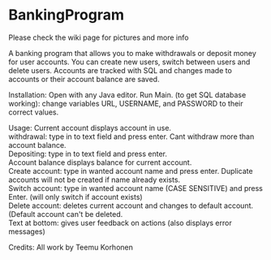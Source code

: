 # BankingProgram

Please check the wiki page for pictures and more info

A banking program that allows you to make withdrawals or deposit money for user accounts. You can create new users, switch between users and delete users. Accounts are tracked with SQL and changes made to accounts or their account balance are saved.

Installation: Open with any Java editor. Run Main.
(to get SQL database working): change variables URL, USERNAME, and PASSWORD to their correct values.

Usage: 
Current account displays account in use. <br/>
withdrawal: type in to text field and press enter. Cant withdraw more than account balance.<br/>
Depositing: type in to text field and press enter.<br/>
Account balance displays balance for current account.<br/>
Create account: type in wanted account name and press enter. Duplicate accounts will not be created if name already exists.<br/>
Switch account: type in wanted account name (CASE SENSITIVE) and press Enter. (will only switch if account exists)<br/>
Delete account: deletes current account and changes to default account. (Default account can't be deleted.<br/>
Text at bottom: gives user feedback on actions (also displays error messages)

Credits: All work by Teemu Korhonen
